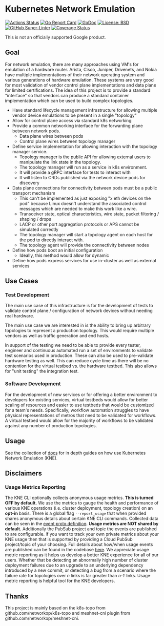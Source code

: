 # Kubernetes Network Emulation

[![Actions Status](https://github.com/openconfig/kne/workflows/Go/badge.svg)](https://github.com/openconfig/kne/actions)
[![Go Report Card](https://goreportcard.com/badge/github.com/openconfig/kne)](https://goreportcard.com/report/github.com/openconfig/kne)
[![GoDoc](https://godoc.org/istio.io/istio?status.svg)](https://pkg.go.dev/github.com/openconfig/kne)
[![License: BSD](https://img.shields.io/badge/license-Apache%202-blue)](https://opensource.org/licenses/Apache-2.0)
[![GitHub Super-Linter](https://github.com/openconfig/kne/workflows/Lint%20Code%20Base/badge.svg)](https://github.com/marketplace/actions/super-linter)
[![Coverage Status](https://coveralls.io/repos/github/openconfig/kne/badge.svg?branch=main)](https://coveralls.io/github/openconfig/kne?branch=main)

This is not an officially supported Google product.

## Goal

For network emulation, there are many approaches using VM's for emulation of a
hardware router. Arista, Cisco, Juniper, Drivenets, and Nokia have multiple implementations
of their network operating system and various generations of hardware emulation.
These systems are very good for most validation of vendor control plane
implementations and data plane for limited certifications. The idea of this
project is to provide a standard "interface" so that vendors can produce a
standard container implementation which can be used to build complex topologies.

* Have standard lifecycle management infrastructure for allowing multiple vendor
  device emulations to be present in a single "topology"
* Allow for control plane access via standard k8s networking
* Provide a common networking interface for the forwarding plane between network
  pods.
  * Data plane wires between pods
  * Control plane wires between topology manager
* Define service implementation for allowing interaction with the topology
  manager service.
  * Topology manager is the public API for allowing external users to manipulate
    the link state in the topology.
  * The topology manager will run as a service in k8s environment.
  * It will provide a gRPC interface for tests to interact with
  * It will listen to CRDs published via the network device pods for discovery
* Data plane connections for connectivity between pods must be a public
  transport mechanism
  * This can't be implemented as just exposing "x eth devices on the pod"
    because Linux doesn't understand the  associated control messages which are
    needed to make this work like a wire.
  * Transceiver state, optical characteristics, wire state, packet filtering /
    shaping / drops
  * LACP or other port aggregation protocols or APS cannot be simulated
    correctly
  * The topology manager will start a topology agent on each host for the pod to
    directly interact with.
  * The topology agent will provide the connectivity between nodes
* Define how pods boot an initial configuration
  * Ideally, this method would allow for dynamic
* Define how pods express services for use in-cluster as well as external
  services

## Use Cases

### Test Development

The main use case of this infrastructure is for the development of tests to
validate control plane / configuration of network devices without needing real
hardware.

The main use case we are interested in is the ability to bring up arbitrary
topologies to represent a production topology. This would require multiple
vendors as well as traffic generation and end hosts.

In support of the testing we need to be able to provide every tester, engineer
and continuous automated run a set of environments to validate test scenarios
used in production. These can also be used to pre-validate hardware testing as
well. This can reduce cycle time as there will be no contention for the virtual
testbed vs. the hardware testbed. This also allows for "unit testing" the
integration test.

### Software Development

For the development of new services or for offering a better environment to
developers for existing services, virtual testbeds would allow for better
scaling of resources and easier to use testbeds that would be customized for a
team's needs. Specifically, workflow automation struggles to have physical
representations of metros that need to be validated for workflows. A virtual
testbed would allow for the majority of workflows to be validated against any
number of production topologies.

## Usage

See the collection of [docs](docs/README.md) for in depth guides on how use
Kubernetes Network Emulation (KNE).

## Disclaimers

### Usage Metrics Reporting

The KNE CLI optionally collects anonymous usage metrics. **This is turned OFF
by default.** We use the metrics to gauge the health and performance of various
KNE operations (i.e. cluster deployment, topology creation) on an **opt-in**
basis. There is a global flag `--report_usage` that when provided shares
anonymous details about certain KNE CLI commands. Collected data can be seen in
the [event proto definition](proto/event.proto). **Usage metrics are NOT shared
by default.** Additionally the PubSub project and topic the events are published
to are configurable. If you want to track your own private metrics about your
KNE usage then that is supported by providing a Cloud PubSub project/topic of
your choosing. Full details about how/when usage events are published can be
found in the codebase [here](metrics/metrics.go). We appreciate usage metric
reporting as it helps us develop a better KNE experience for all of our users.
Whether that be detecting an abnormally high number of cluster deployment
failures due to an upgrade to an underlying dependency introduced by a new
commit, or detecting a bug from a scenario where the failure rate for topologies
over *n* links is far greater than *n-1* links. Usage metric reporting is
helpful tool for the KNE developers.

## Thanks

This project is mainly based on the k8s-topo from github.com/networkop/k8s-topo
and meshnet-cni plugin from github.com/networkop/meshnet-cni.
